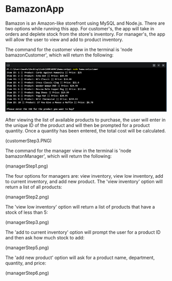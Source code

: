 # BamazonApp

Bamazon is an Amazon-like storefront using MySQL and Node.js.  There are two options while running this app.  For customer's, the app will take in orders and deplete stock from the store's inventory.  For manager's, the app will allow the user to view and add to product inventory.

The command for the customer view in the terminal is 'node bamazonCustomer', which will return the following:

![step 1](customerStep1.PNG)

After viewing the list of available products to purchase, the user will enter in the unique ID of the product and will then be prompted for a product quantity.  Once a quantity has been entered, the total cost will be calculated.

(customerStep3.PNG)

The command for the manager view in the terminal is 'node bamazonManager', which will return the following:

(managerStep1.png)

The four options for managers are: view inventory, view low inventory, add to current inventory, and add new product.  The 'view inventory' option will return a list of all products:

(managerStep2.png)

The 'view low inventory' option will return a list of products that have a stock of less than 5:

(managerStep3.png)

The 'add to current inventory' option will prompt the user for a product ID and then ask how much stock to add:

(managerStep5.png)

The 'add new product' option will ask for a product name, department, quantity, and price:

(managerStep6.png)
